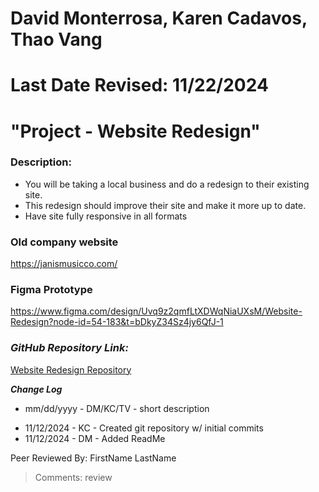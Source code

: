 # David Monterrosa, Karen Cadavos, Thao Vang
# Last Date Revised: 11/22/2024
# "Project - Website Redesign"
### Description:
- You will be taking a local business and do a redesign to their existing site.
- This redesign should improve their site and make it more up to date. 
- Have site fully responsive in all formats

### Old company website 
https://janismusicco.com/

### Figma Prototype
https://www.figma.com/design/Uvq9z2qmfLtXDWqNiaUXsM/Website-Redesign?node-id=54-183&t=bDkyZ34Sz4jy6QfJ-1

### _GitHub Repository Link:_
[Website Redesign Repository](https://github.com/espressotoexpressions/WebsiteRedesign.git)

***Change Log***
+ mm/dd/yyyy - DM/KC/TV - short description
- 11/12/2024 - KC - Created git repository w/ initial commits
- 11/12/2024 - DM - Added ReadMe

Peer Reviewed By: FirstName LastName
> Comments: review
